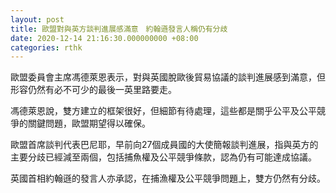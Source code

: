 ```yaml
---
layout: post
title: 歐盟對與英方談判進展感滿意　約翰遜發言人稱仍有分歧
date: 2020-12-14 21:16:30.000000000 +08:00
categories: rthk
---
```


歐盟委員會主席馮德萊恩表示，對與英國脫歐後貿易協議的談判進展感到滿意，但形容仍然有必不可少的最後一英里路要走。

馮德萊恩說，雙方建立的框架很好，但細節有待處理，這些都是關乎公平及公平競爭的關鍵問題，歐盟期望得以確保。

歐盟首席談判代表巴尼耶，早前向27個成員國的大使簡報談判進展，指與英方的主要分歧已經減至兩個，包括捕魚權及公平競爭條款，認為仍有可能達成協議。

英國首相約翰遜的發言人亦承認，在捕漁權及公平競爭問題上，雙方仍然有分歧。
